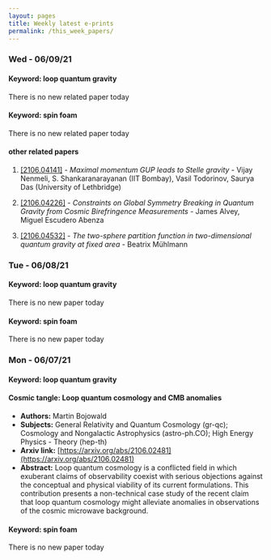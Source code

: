 ```yaml
---
layout: pages
title: Weekly latest e-prints
permalink: /this_week_papers/
---
```



### Wed - 06/09/21

#### Keyword: loop quantum gravity

There is no new related paper today 

#### Keyword: spin foam

There is no new related paper today 



#### other related papers

1. [[2106.04141]](https://arxiv.org/abs/2106.04141) - *Maximal momentum GUP leads to Stelle gravity* - Vijay Nenmeli, S. Shankaranarayanan (IIT Bombay), Vasil Todorinov, Saurya Das (University of Lethbridge)

1. [[2106.04226]](https://arxiv.org/abs/2106.04226) - *Constraints on Global Symmetry Breaking in Quantum Gravity from Cosmic  Birefringence Measurements* - James Alvey, Miguel Escudero Abenza

1. [[2106.04532]](https://arxiv.org/abs/2106.04532) - *The two-sphere partition function in two-dimensional quantum gravity at  fixed area* - Beatrix Mühlmann





### Tue - 06/08/21

#### Keyword: loop quantum gravity

There is no new paper today
#### Keyword: spin foam

There is no new paper today 

### Mon - 06/07/21

#### Keyword: loop quantum gravity

#### **Cosmic tangle: Loop quantum cosmology and CMB anomalies**
 - **Authors:** Martin Bojowald 
 - **Subjects:** General Relativity and Quantum Cosmology (gr-qc); Cosmology and Nongalactic Astrophysics (astro-ph.CO); High Energy Physics - Theory (hep-th)
 - **Arxiv link:** [https://arxiv.org/abs/2106.02481](https://arxiv.org/abs/2106.02481)
 - **Abstract:**
    Loop quantum cosmology is a conflicted field in which exuberant claims of observability coexist with serious objections against the conceptual and physical viability of its current formulations. This contribution presents a non-technical case study of the recent claim that loop quantum cosmology might alleviate anomalies in observations of the cosmic microwave background. 

#### Keyword: spin foam

There is no new paper today 